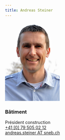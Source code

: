 ```yaml
---
title: Andreas Steiner  
---
```

![](img.jpg?classes=img-rounded,img-reponsive&forceResize=180,263)
### Bâtiment  
Président construction    
[+41 [0] 79 505 02 12](tel:+41795050212)  
[andreas.steiner AT sneb.ch](mailto:andreas.steiner@sneb.ch)
